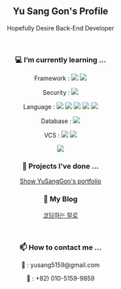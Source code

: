 <div align="center">
  <h2> Yu Sang Gon's Profile</h2>
  <p>Hopefully Desire Back-End Developer</p>

  <br>
  <h3> 💻 I’m currently learning ... </h3> 
    <p> Framework : <img src="https://img.shields.io/badge/Spring-6DB33F?style=flat-sqare&logo=spring&logoColor=white"> <img src="https://img.shields.io/badge/Spring_Data_Jpa-6DB33F?style=flat-sqare&logo=spring&logoColor=white"></li>
    <p> Security : <img src="https://img.shields.io/badge/Spring_Security-6DB33F?style=flat-sqare&logo=Spring-Security&logoColor=white"></p>
    <p> Language : <img src="https://img.shields.io/badge/Java-ED8B00?style=flat-sqare&logo=openjdk&logoColor=white"> <img src="https://img.shields.io/badge/JavaScript-F7DF1E?style=flat-sqare&logo=JavaScript&logoColor=white"> <img src="https://img.shields.io/badge/jQuery-0769AD?style=flat-sqare&logo=jquery&logoColor=white"> <img src="https://img.shields.io/badge/CSS3-1572B6?style=flat-sqare&logo=css3&logoColor=white"> <img src="https://img.shields.io/badge/HTML5-E34F26?style=flat-sqare&logo=html5&logoColor=white"></p>
    <p> Database : <img src="https://img.shields.io/badge/MySQL-005C84?style=flat-sqare&logo=mysql&logoColor=white"></p>
    <p> VCS : <img src="https://img.shields.io/badge/GIT-E44C30?style=flat-sqare&logo=git&logoColor=white"> <img src="https://img.shields.io/badge/GitHub-100000?style=flat-sqare&logo=github&logoColor=white"></p>

  <img src="https://github-readme-stats.vercel.app/api/top-langs/?username=YuSangGon&theme=blue-gree">

  <br>
  <h3> 📝 Projects I've done ... </h3>
  <a href="https://github.com/YuSangGon/portfolio">Show YuSangGon's portfolio</a>

  <br>
  <h3> 📓 My Blog </h3>
    <p>
      <a href="https://codingralro.tistory.com">코딩하는 랄로</a>
    </p>

  <br>
  <h3> 📫 How to contact me ... </h3>
    <p>📧 : yusang5159@gmail.com</p>
    <p>📱 : +82) 010-5159-9859</p>

</div>
